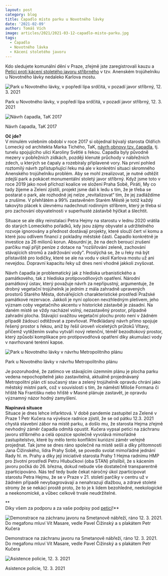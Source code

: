 ```yaml
---
layout: post
category: blog
title: Čapadlo místo parku u Novotného lávky
date: '2021-02-09'
author: Tomáš Vích
image: articles/2021/2021-03-12-capadlo-misto-parku.jpg
tags:
  - Čapadlo
  - Novotného lávka
  - Kácení stoletého javoru
---
```




Kdo sledujete komunální dění v Praze, zřejmě jste zaregistrovali kauzu a [Petici proti kácení stoletého javoru stříbrného](https://www.petice.com/petice_proti_kaceni_javoru_stibrneho__praha_1_u_karlovych_lazni) v tzv. Anenském trojúhelníku u Novotného lávky nedaleko Karlova mostu.  
  
  

![Park u Novotného lávky, v popředí lípa srdčitá, v pozadí javor stříbrný, 12. 3. 2021](https://blog.aktualne.cz/media/658/20210312-Anensk%C3%BD%20troj%C3%BAheln%C3%ADk%20park.jpg "Park u Novotného lávky, v popředí lípa srdčitá, v pozadí javor stříbrný, 12. 3. 2021")

Park u Novotného lávky, v popředí lípa srdčitá, v pozadí javor stříbrný, 12. 3. 2021

  
![Návrh čapadla, TaK 2017](https://blog.aktualne.cz/media/658/20210312-01-42-verejny-prostor-pred-jd-viz-2-bez-t.jpg%20649.jpg "Návrh čapadla, TaK 2017")

Návrh čapadla, TaK 2017

  
  
**Oč jde?**  
V minulém volebním období v roce 2017 si objednal bývalý starosta Oldřich Lomecký od architekta Marka Tichého, TaK, [návrh obnovy tzv. čapadla](https://tak2002.cz/project/verejny-prostor-pri-ulici-karoliny-svetle/), tj. tunelu spojujícího ulici Karoliny Světlé s řekou. Čapadla byly původně mezery v pobřežních zídkách, později klenuté průchody v nábřežních zdech, u kterých se čapaly a rozebíraly připlavené vory. Na první pohled roztomilý návrh zpřístupňující řeku má ale v konkrétní situaci skromného Anenského trojúhelníku problém. Aby se mohl zrealizovat, je nutné odtěžit zdejší park a pokácet monumentální stoletý javor stříbrný. Když jsme toto v roce 2019 jako nově příchozí koalice ve složení Praha Sobě, Piráti, My co tady žijeme a Zelení zjistili, projekt jsme dali k ledu s tím, že je třeba se postarat o park, ale rozhodně jej nelze „revitalizovat“ tím, že jej zadláždíme a zrušíme. V přehřátém a 99% zastavěném Starém Městě je totiž každý takovýto plácek k úlevnému nadechnutí rodinným stříbrem, který je třeba si pro zachování obyvatelnosti v superhusté zástavbě hýčkat a šlechtit.  
  
Situace se ale díky reinstalaci Petra Hejmy na starostu v lednu 2020 vrátila do starých Lomeckého pořádků, kdy jsou zájmy obyvatel a udržitelného rozvoje ignorovány a přednost dostávají projekty, které slouží čert ví komu a které jsou odlivem financí z pokladny městské části. Čapadlo konkrétně je investice za 26 milionů korun. Absurdní je, že na dech beroucí zrušení parčíku mají přijít peníze z dotace na "rozšiřování zeleně, zachování stávajících stromů a zadržování vody". Proslýchá se, že u řeky má být přístaviště pro lodičky, které se ale na vodu v okolí Karlova mostu už ani nevejdou. Dopravní kapacitu řeky už dnes není vhodné jakkoli zvyšovat.  
  
Návrh čapadla je problematický jak z hlediska urbanistického a památkového, tak z hlediska protipovodňových opatření. Národní památkový ústav, který považuje návrh za nepřípustný, argumentuje, že drobný vegetační trojúhelník je jedním z mála zahradně upravených prostorů Starého Města, dotvářejících charakteristické prostředí Pražské památkové rezervace. Jakkoli je nyní oplocen nevzhledným pletivem, jeho význam coby vegetačního akcentu v historické zástavbě je zásadní. Na daném místě se vždy nacházel volný, nezastavěný prostor, případně zahradní plocha. Stávající svažitou vegetační plochu proto není v žádném případě žádoucí odtěžovat a zpevňovat. Předkládaný návrh přímo spojuje řešený prostor s řekou, aniž by řešil úroveň víceletých průtoků Vltavy, přičemž vytěžením svahu vytváří nový retenční, téměř bezodtokový prostor, který způsobí komplikace pro protipovodňová opatření díky akumulaci vody v navrhované terénní kapse.  
  

![Park u Novotného lávky v návrhu Metropolitního plánu](https://blog.aktualne.cz/media/658/20210312-Anensk%C3%A1%20a%20649.jpg "Park u Novotného lávky v návrhu Metropolitního plánu")

Park u Novotného lávky v návrhu Metropolitního plánu

  
  
Je pozoruhodné, že zatímco ve stávajícím územním plánu je plocha parku vedena nepochopitelně jako zastavitelná, aktuálně projednávaný Metropolitní plán ctí současný stav a zelený trojúhelník opravdu chrání jako městský místní park, což v souvislosti s tím, že náměstí Miloše Formana či hřiště Na Františku nebo hřiště v Masné plánuje zastavět, je opravdu významný názor hodný zamyšlení.  
  
**Napínavá situace**  
Situace je dnes lehce infarktová. V době pandemie zastupitel za Zelené v Praze 1 Petr Kučera na vývěsce radnice zjistil, že se od pátku 12.3. 2021 chystá stavební zábor na místě parku, a došlo mu, že starosta Hejma zřejmě nevhodný záměr čapadla odmítá opustit. Kučera vypsal petici na záchranu javoru stříbrného a celá opozice společně vyvolává mimořádné zastupitelstvo, které by mělo tento konfliktní kuriózní záměr veřejně projednat. Tak jsme se dnes ráno společně na místě sešli a díky přítomnosti Jana Čižinského, lídra Prahy Sobě, se povedlo svolat mimořádné jednání Rady hl. m. Prahy a díky její iniciativě starosta Prahy 1 Hejma radnímu HMP pro životní prostředí Petru Hlubučkovi (oba STAN) přislíbil, že s kácením javoru počká do 26. března, dokud nebude vše dostatečně transparentně zparticipováno. Nás teď tedy bude čekat náročný úkol zparticipovat starostu Petra Hejmu, že se v Praze v 21. století parčíky v centru už v žádném případě nevybagrovávají a nenahrazují dlažbou, a zdravé stoleté stromy že se nekácí prostě proto, že to je k lidem bezohledné, neekologické a neekonomické, a vůbec celkově trvale neudržitelné.  
  
**  
Díky všem za podporu a za vaše podpisy pod  [petici](https://www.petice.com/petice_proti_kaceni_javoru_stibrneho__praha_1_u_karlovych_lazni)!**  
  
  
  

![Demonstrace na záchranu javoru na Smetanově nábřeží, ráno 12. 3. 2021. Do megafonu mluví Vít Masare, vedle Pavel Čižinský a s plakátem Petr Kučera](https://blog.aktualne.cz/media/658/20210312-IMG_20210312_082602.jpg%20a%20649.jpg "Demonstrace na záchranu javoru na Smetanově nábřeží, ráno 12. 3. 2021. Do megafonu mluví Vít Masare, vedle Pavel Čižinský a s plakátem Petr Kučera")

Demonstrace na záchranu javoru na Smetanově nábřeží, ráno 12. 3. 2021. Do megafonu mluví Vít Masare, vedle Pavel Čižinský a s plakátem Petr Kučera

  

![Asistence policie, 12. 3. 2021](https://blog.aktualne.cz/media/658/20210312-IMG_20210312_102805.jpg%20a.jpg%20649.jpg "Asistence policie, 12. 3. 2021")

Asistence policie, 12. 3. 2021
